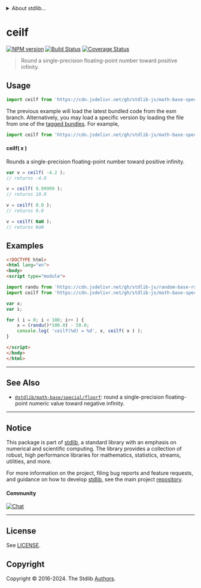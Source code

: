 <!--

@license Apache-2.0

Copyright (c) 2020 The Stdlib Authors.

Licensed under the Apache License, Version 2.0 (the "License");
you may not use this file except in compliance with the License.
You may obtain a copy of the License at

   http://www.apache.org/licenses/LICENSE-2.0

Unless required by applicable law or agreed to in writing, software
distributed under the License is distributed on an "AS IS" BASIS,
WITHOUT WARRANTIES OR CONDITIONS OF ANY KIND, either express or implied.
See the License for the specific language governing permissions and
limitations under the License.

-->


<details>
  <summary>
    About stdlib...
  </summary>
  <p>We believe in a future in which the web is a preferred environment for numerical computation. To help realize this future, we've built stdlib. stdlib is a standard library, with an emphasis on numerical and scientific computation, written in JavaScript (and C) for execution in browsers and in Node.js.</p>
  <p>The library is fully decomposable, being architected in such a way that you can swap out and mix and match APIs and functionality to cater to your exact preferences and use cases.</p>
  <p>When you use stdlib, you can be absolutely certain that you are using the most thorough, rigorous, well-written, studied, documented, tested, measured, and high-quality code out there.</p>
  <p>To join us in bringing numerical computing to the web, get started by checking us out on <a href="https://github.com/stdlib-js/stdlib">GitHub</a>, and please consider <a href="https://opencollective.com/stdlib">financially supporting stdlib</a>. We greatly appreciate your continued support!</p>
</details>

# ceilf

[![NPM version][npm-image]][npm-url] [![Build Status][test-image]][test-url] [![Coverage Status][coverage-image]][coverage-url] <!-- [![dependencies][dependencies-image]][dependencies-url] -->

> Round a single-precision floating-point number toward positive infinity.



<section class="usage">

## Usage

```javascript
import ceilf from 'https://cdn.jsdelivr.net/gh/stdlib-js/math-base-special-ceilf@esm/index.mjs';
```
The previous example will load the latest bundled code from the esm branch. Alternatively, you may load a specific version by loading the file from one of the [tagged bundles](https://github.com/stdlib-js/math-base-special-ceilf/tags). For example,

```javascript
import ceilf from 'https://cdn.jsdelivr.net/gh/stdlib-js/math-base-special-ceilf@v0.2.0-esm/index.mjs';
```

#### ceilf( x )

Rounds a single-precision floating-point number toward positive infinity.

```javascript
var v = ceilf( -4.2 );
// returns -4.0

v = ceilf( 9.99999 );
// returns 10.0

v = ceilf( 0.0 );
// returns 0.0

v = ceilf( NaN );
// returns NaN
```

</section>

<!-- /.usage -->

<section class="examples">

## Examples

<!-- eslint no-undef: "error" -->

```html
<!DOCTYPE html>
<html lang="en">
<body>
<script type="module">

import randu from 'https://cdn.jsdelivr.net/gh/stdlib-js/random-base-randu@esm/index.mjs';
import ceilf from 'https://cdn.jsdelivr.net/gh/stdlib-js/math-base-special-ceilf@esm/index.mjs';

var x;
var i;

for ( i = 0; i < 100; i++ ) {
    x = (randu()*100.0) - 50.0;
    console.log( 'ceilf(%d) = %d', x, ceilf( x ) );
}

</script>
</body>
</html>
```

</section>

<!-- /.examples -->

<!-- C interface documentation. -->



<!-- Section for related `stdlib` packages. Do not manually edit this section, as it is automatically populated. -->

<section class="related">

* * *

## See Also

-   <span class="package-name">[`@stdlib/math-base/special/floorf`][@stdlib/math/base/special/floorf]</span><span class="delimiter">: </span><span class="description">round a single-precision floating-point numeric value toward negative infinity.</span>

</section>

<!-- /.related -->

<!-- Section for all links. Make sure to keep an empty line after the `section` element and another before the `/section` close. -->


<section class="main-repo" >

* * *

## Notice

This package is part of [stdlib][stdlib], a standard library with an emphasis on numerical and scientific computing. The library provides a collection of robust, high performance libraries for mathematics, statistics, streams, utilities, and more.

For more information on the project, filing bug reports and feature requests, and guidance on how to develop [stdlib][stdlib], see the main project [repository][stdlib].

#### Community

[![Chat][chat-image]][chat-url]

---

## License

See [LICENSE][stdlib-license].


## Copyright

Copyright &copy; 2016-2024. The Stdlib [Authors][stdlib-authors].

</section>

<!-- /.stdlib -->

<!-- Section for all links. Make sure to keep an empty line after the `section` element and another before the `/section` close. -->

<section class="links">

[npm-image]: http://img.shields.io/npm/v/@stdlib/math-base-special-ceilf.svg
[npm-url]: https://npmjs.org/package/@stdlib/math-base-special-ceilf

[test-image]: https://github.com/stdlib-js/math-base-special-ceilf/actions/workflows/test.yml/badge.svg?branch=v0.2.0
[test-url]: https://github.com/stdlib-js/math-base-special-ceilf/actions/workflows/test.yml?query=branch:v0.2.0

[coverage-image]: https://img.shields.io/codecov/c/github/stdlib-js/math-base-special-ceilf/main.svg
[coverage-url]: https://codecov.io/github/stdlib-js/math-base-special-ceilf?branch=main

<!--

[dependencies-image]: https://img.shields.io/david/stdlib-js/math-base-special-ceilf.svg
[dependencies-url]: https://david-dm.org/stdlib-js/math-base-special-ceilf/main

-->

[chat-image]: https://img.shields.io/gitter/room/stdlib-js/stdlib.svg
[chat-url]: https://app.gitter.im/#/room/#stdlib-js_stdlib:gitter.im

[stdlib]: https://github.com/stdlib-js/stdlib

[stdlib-authors]: https://github.com/stdlib-js/stdlib/graphs/contributors

[umd]: https://github.com/umdjs/umd
[es-module]: https://developer.mozilla.org/en-US/docs/Web/JavaScript/Guide/Modules

[deno-url]: https://github.com/stdlib-js/math-base-special-ceilf/tree/deno
[deno-readme]: https://github.com/stdlib-js/math-base-special-ceilf/blob/deno/README.md
[umd-url]: https://github.com/stdlib-js/math-base-special-ceilf/tree/umd
[umd-readme]: https://github.com/stdlib-js/math-base-special-ceilf/blob/umd/README.md
[esm-url]: https://github.com/stdlib-js/math-base-special-ceilf/tree/esm
[esm-readme]: https://github.com/stdlib-js/math-base-special-ceilf/blob/esm/README.md
[branches-url]: https://github.com/stdlib-js/math-base-special-ceilf/blob/main/branches.md

[stdlib-license]: https://raw.githubusercontent.com/stdlib-js/math-base-special-ceilf/main/LICENSE

<!-- <related-links> -->

[@stdlib/math/base/special/floorf]: https://github.com/stdlib-js/math-base-special-floorf/tree/esm

<!-- </related-links> -->

</section>

<!-- /.links -->
